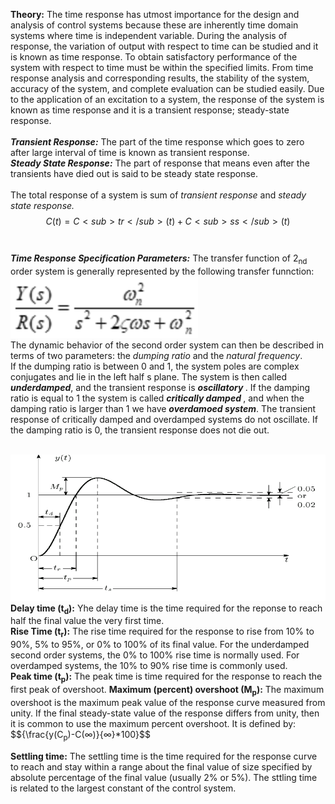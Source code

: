 <script src='https://cdnjs.cloudflare.com/ajax/libs/mathjax/2.7.4/MathJax.js?config=default'></script>

<strong>Theory:</strong> The time response has utmost importance for the design and analysis of control systems because these are inherently time domain systems where time is independent variable. During the analysis of response, the variation of output with respect to time can be studied and it is known as time response. To obtain satisfactory performance of the system with respect to time must be within the specified limits. From time response analysis and corresponding results, the stability of the system, accuracy of the system, and complete evaluation can be studied easily. Due to the application of an excitation to a system, the response of the system is known as time response and it is a transient response; steady-state response.
<br>
<br>
<strong><em>Transient Response:</em></strong> The part of the time response which goes to zero after large interval of time is known as transient response.<br>
<strong><em>Steady State Response:</em></strong> The part of response that means even after the transients have died out is said to be steady state response.
<br><br>
The total response of a system is sum of <em>transient response</em> and <em>steady state response.</em> 
$${C(t)=C<sub>tr</sub>(t) + C<sub>ss</sub>(t)}$$
<br>
<br>
<strong><em> Time Response Specification Parameters:</em></strong> The transfer function of 2<sub>nd</sub> order system is generally represented by the following transfer funnction:<br>
<img src="./images/theoryeq1.svg">
<br>
The dynamic behavior of the second order system can then be described in terms of two parameters: the <em>dumping ratio</em> and the <em>natural frequency</em>.<br>
If the dumping ratio is between 0 and 1, the system poles are complex conjugates and lie in  the left half s plane. The system is then called <strong><em> underdamped</em></strong>, and the transient response is <strong><em> oscillatory </em></strong>. If the damping ratio is equal to 1 the system is called <strong><em>critically damped </em></strong>, and when the damping ratio is larger than 1 we have <strong><em>overdamoed system</em></strong>. The transient response of critically damped and overdamped systems do not oscillate. If the damping ratio is 0, the transient response does not die out.
<br>

<br>
<img src="./images/graph.png">
<strong> Delay time (t<sub>d</sub>):</strong> Yhe delay time is the time required for the reponse to reach half the final value the very first time.
<br>
<strong> Rise Time (t<sub>r</sub>):</strong> The rise time required for the response to rise from 10% to 90%, 5% to 95%, or 0% to 100% of its final value. For the underdamped second order systems, the 0% to 100% rise time is normally used. For overdamped systems, the 10% to 90% rise time is commonly used.
<br>
<strong>Peak time (t<sub>p</sub>):</strong> The peak time is time required for the response to reach the first peak of overshoot.
<strong>Maximum (percent) overshoot (M<sub>p</sub>):</strong> The maximum overshoot is the maximum peak value of the response curve measured from unity. If the final steady-state value of the response differs from unity, then it is common to use the maximum percent overshoot. It is defined by:
$${\frac{y(C<sub>p</sub>)-C(&infin;)}{&infin;}*100}$$

<strong> Settling time:</strong> The settling time is the time required for the response curve to reach and stay within a range about the final value of size specified by absolute percentage  of the final value (usually 2% or 5%). The sttling time is related to the largest constant of the control system.